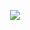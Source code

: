 <p align="center">
    <img src=https://xxxref.com/wp-content/uploads/2020/01/xxxref_blackwhite_red.png />
</p>
